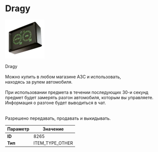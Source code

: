 # Dragy

![Item Image](../img/8265.webp?raw=true)

Dragy<br><br>Можно купить в любом магазине АЗС и использовать,<br>находясь за рулем автомобиля.<br><br>При использовании предмета в течении последующих 30-и секунд<br>предмет будет замерять разгон автомобиля, которым вы управляете.<br>Информация о разгоне будет выводиться в чат.<br><br><br>Разрешено передавать, продавать и выкидывать.


| Параметр | Значение |
|----------|----------|
| **ID** | 8265 |
| **Тип** | ITEM_TYPE_OTHER |


